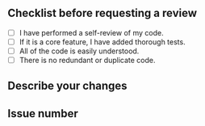 ## Checklist before requesting a review
- [ ] I have performed a self-review of my code.
- [ ] If it is a core feature, I have added thorough tests.
- [ ] All of the code is easily understood.
- [ ] There is no redundant or duplicate code.

## Describe your changes

## Issue number
